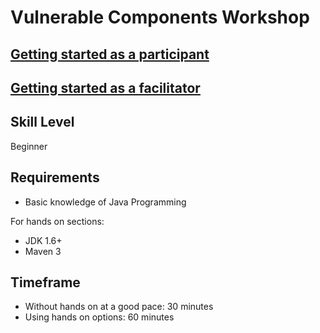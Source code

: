 # Vulnerable Components Workshop

## [Getting started as a participant](README-participant.md)

## [Getting started as a facilitator](README-facilitator.md)

## Skill Level
Beginner

## Requirements
* Basic knowledge of Java Programming

For hands on sections:
* JDK 1.6+
* Maven 3

## Timeframe
* Without hands on at a good pace: 30 minutes
* Using hands on options: 60 minutes
